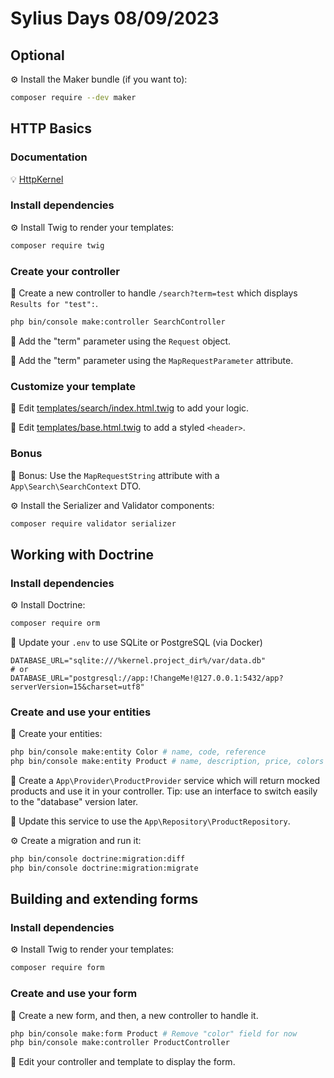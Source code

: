 # Sylius Days 08/09/2023

## Optional

⚙️ Install the Maker bundle (if you want to):
```bash
composer require --dev maker
```

## HTTP Basics

### Documentation

💡 [HttpKernel](https://symfony.com/doc/current/components/http_kernel.html)

### Install dependencies

⚙️ Install Twig to render your templates:
```bash
composer require twig
```

### Create your controller

📝 Create a new controller to handle `/search?term=test` which displays `Results for "test":`.
```bash
php bin/console make:controller SearchController
```

📝 Add the "term" parameter using the `Request` object.

📝 Add the "term" parameter using the `MapRequestParameter` attribute.

### Customize your template

📝 Edit [templates/search/index.html.twig](./templates/search/index.html.twig) to add your logic.

📝 Edit [templates/base.html.twig](./templates/base.html.twig) to add a styled `<header>`. 

### Bonus

🎁 Bonus: Use the `MapRequestString` attribute with a `App\Search\SearchContext` DTO.

⚙️ Install the Serializer and Validator components:
```bash
composer require validator serializer
```


## Working with Doctrine

### Install dependencies

⚙️ Install Doctrine:
```bash
composer require orm
```

📝 Update your `.env` to use SQLite or PostgreSQL (via Docker)
```dotenv
DATABASE_URL="sqlite:///%kernel.project_dir%/var/data.db"
# or
DATABASE_URL="postgresql://app:!ChangeMe!@127.0.0.1:5432/app?serverVersion=15&charset=utf8"
```

### Create and use your entities

📝 Create your entities:
```bash
php bin/console make:entity Color # name, code, reference 
php bin/console make:entity Product # name, description, price, colors
```

📝 Create a `App\Provider\ProductProvider` service which will return mocked products and use it in your controller. Tip:
use an interface to switch easily to the "database" version later.

📝 Update this service to use the `App\Repository\ProductRepository`.

⚙️ Create a migration and run it:
```bash
php bin/console doctrine:migration:diff
php bin/console doctrine:migration:migrate
```


## Building and extending forms

### Install dependencies

⚙️ Install Twig to render your templates:
```bash
composer require form
```

### Create and use your form

📝 Create a new form, and then, a new controller to handle it.
```bash
php bin/console make:form Product # Remove "color" field for now
php bin/console make:controller ProductController
```

📝 Edit your controller and template to display the form.
